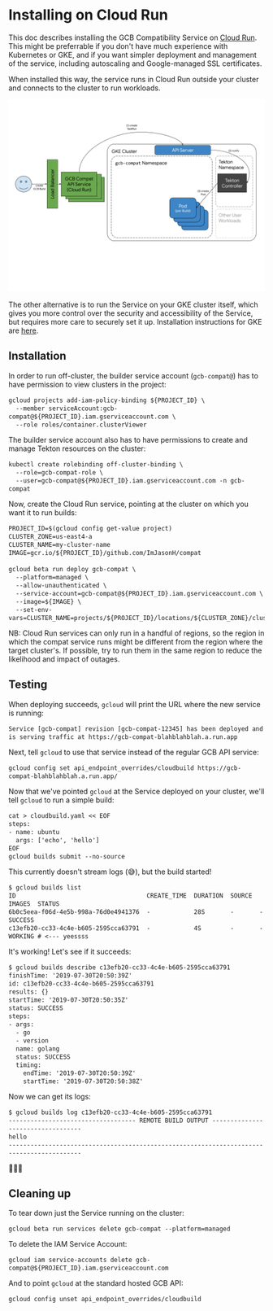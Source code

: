 # Installing on Cloud Run

This doc describes installing the GCB Compatibility Service on [Cloud
Run](https://cloud.google.com/run). This might be preferrable if you don't have
much experience with Kubernetes or GKE, and if you want simpler deployment and
management of the service, including autoscaling and Google-managed SSL
certificates.

When installed this way, the service runs in Cloud Run outside your cluster and
connects to the cluster to run workloads.

![Diagram of Cloud Run installation](./cloud_run.png)

The other alternative is to run the Service on your GKE cluster itself, which
gives you more control over the security and accessibility of the Service, but
requires more care to securely set it up. Installation instructions for GKE are
[here](install_cluster.md).

## Installation

In order to run off-cluster, the builder service account (`gcb-compat@`) has to
have permission to view clusters in the project:

```
gcloud projects add-iam-policy-binding ${PROJECT_ID} \
  --member serviceAccount:gcb-compat@${PROJECT_ID}.iam.gserviceaccount.com \
  --role roles/container.clusterViewer
```

The builder service account also has to have permissions to create and manage
Tekton resources on the cluster:

```
kubectl create rolebinding off-cluster-binding \
  --role=gcb-compat-role \
  --user=gcb-compat@${PROJECT_ID}.iam.gserviceaccount.com -n gcb-compat
```

Now, create the Cloud Run service, pointing at the cluster on which you want it
to run builds:

```
PROJECT_ID=$(gcloud config get-value project)
CLUSTER_ZONE=us-east4-a
CLUSTER_NAME=my-cluster-name
IMAGE=gcr.io/${PROJECT_ID}/github.com/ImJasonH/compat

gcloud beta run deploy gcb-compat \
  --platform=managed \
  --allow-unauthenticated \
  --service-account=gcb-compat@${PROJECT_ID}.iam.gserviceaccount.com \
  --image=${IMAGE} \
  --set-env-vars=CLUSTER_NAME=projects/${PROJECT_ID}/locations/${CLUSTER_ZONE}/clusters/${CLUSTER_NAME}
```

NB: Cloud Run services can only run in a handful of regions, so the region in
which the compat service runs might be different from the region where the
target cluster's. If possible, try to run them in the same region to reduce the
likelihood and impact of outages.

## Testing

When deploying succeeds, `gcloud` will print the URL where the new service is
running:

```
Service [gcb-compat] revision [gcb-compat-12345] has been deployed and is serving traffic at https://gcb-compat-blahblahblah.a.run.app
```

Next, tell `gcloud` to use that service instead of the regular GCB API service:

```
gcloud config set api_endpoint_overrides/cloudbuild https://gcb-compat-blahblahblah.a.run.app/
```

Now that we've pointed `gcloud` at the Service deployed on your cluster,
we'll tell `gcloud` to run a simple build:

```
cat > cloudbuild.yaml << EOF
steps:
- name: ubuntu
  args: ['echo', 'hello']
EOF
gcloud builds submit --no-source
```

This currently doesn't stream logs (😅), but the build started!

```
$ gcloud builds list
ID                                    CREATE_TIME  DURATION  SOURCE  IMAGES  STATUS
6b0c5eea-f06d-4e5b-998a-76d0e4941376  -            28S       -       -       SUCCESS
c13efb20-cc33-4c4e-b605-2595cca63791  -            4S        -       -       WORKING # <--- yeessss
```

It's working! Let's see if it succeeds:

```
$ gcloud builds describe c13efb20-cc33-4c4e-b605-2595cca63791
finishTime: '2019-07-30T20:50:39Z'
id: c13efb20-cc33-4c4e-b605-2595cca63791
results: {}
startTime: '2019-07-30T20:50:35Z'
status: SUCCESS
steps:
- args:
  - go
  - version
  name: golang
  status: SUCCESS
  timing:
    endTime: '2019-07-30T20:50:39Z'
    startTime: '2019-07-30T20:50:38Z'
```

Now we can get its logs:

```
$ gcloud builds log c13efb20-cc33-4c4e-b605-2595cca63791
----------------------------------- REMOTE BUILD OUTPUT ----------------------------------
hello
------------------------------------------------------------------------------------------
```

🎉🎉🎉


## Cleaning up

To tear down just the Service running on the cluster:

```
gcloud beta run services delete gcb-compat --platform=managed
```

To delete the IAM Service Account:

```
gcloud iam service-accounts delete gcb-compat@${PROJECT_ID}.iam.gserviceaccount.com
```

And to point `gcloud` at the standard hosted GCB API:

```
gcloud config unset api_endpoint_overrides/cloudbuild
```
